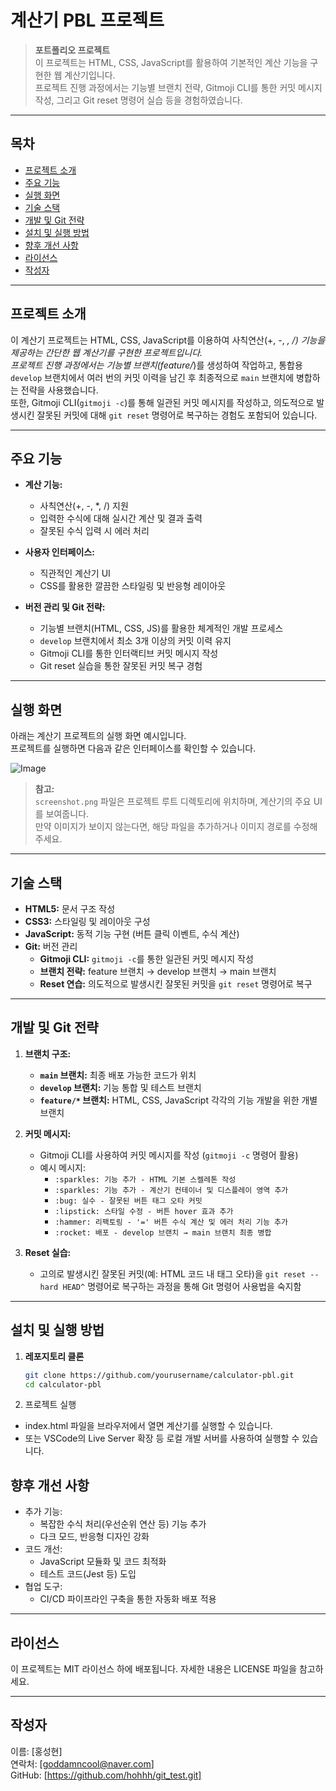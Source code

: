 # 계산기 PBL 프로젝트

> **포트폴리오 프로젝트**  
> 이 프로젝트는 HTML, CSS, JavaScript를 활용하여 기본적인 계산 기능을 구현한 웹 계산기입니다.  
> 프로젝트 진행 과정에서는 기능별 브랜치 전략, Gitmoji CLI를 통한 커밋 메시지 작성, 그리고 Git reset 명령어 실습 등을 경험하였습니다.

---

## 목차
- [프로젝트 소개](#프로젝트-소개)
- [주요 기능](#주요-기능)
- [실행 화면](#실행-화면)
- [기술 스택](#기술-스택)
- [개발 및 Git 전략](#개발-및-git-전략)
- [설치 및 실행 방법](#설치-및-실행-방법)
- [향후 개선 사항](#향후-개선-사항)
- [라이선스](#라이선스)
- [작성자](#작성자)

---

## 프로젝트 소개

이 계산기 프로젝트는 HTML, CSS, JavaScript를 이용하여 사칙연산(+, -, *, /) 기능을 제공하는 간단한 웹 계산기를 구현한 프로젝트입니다.  
프로젝트 진행 과정에서는 기능별 브랜치(feature/*)를 생성하여 작업하고, 통합용 `develop` 브랜치에서 여러 번의 커밋 이력을 남긴 후 최종적으로 `main` 브랜치에 병합하는 전략을 사용했습니다.  
또한, Gitmoji CLI(`gitmoji -c`)를 통해 일관된 커밋 메시지를 작성하고, 의도적으로 발생시킨 잘못된 커밋에 대해 `git reset` 명령어로 복구하는 경험도 포함되어 있습니다.

---

## 주요 기능

- **계산 기능:**  
  - 사칙연산(+, -, *, /) 지원  
  - 입력한 수식에 대해 실시간 계산 및 결과 출력  
  - 잘못된 수식 입력 시 에러 처리

- **사용자 인터페이스:**  
  - 직관적인 계산기 UI  
  - CSS를 활용한 깔끔한 스타일링 및 반응형 레이아웃

- **버전 관리 및 Git 전략:**  
  - 기능별 브랜치(HTML, CSS, JS)를 활용한 체계적인 개발 프로세스  
  - `develop` 브랜치에서 최소 3개 이상의 커밋 이력 유지  
  - Gitmoji CLI를 통한 인터랙티브 커밋 메시지 작성  
  - Git reset 실습을 통한 잘못된 커밋 복구 경험

---

## 실행 화면

아래는 계산기 프로젝트의 실행 화면 예시입니다.  
프로젝트를 실행하면 다음과 같은 인터페이스를 확인할 수 있습니다.

![Image](https://github.com/user-attachments/assets/14942299-644c-45c2-9942-fa488c278049)

> **참고:**  
> `screenshot.png` 파일은 프로젝트 루트 디렉토리에 위치하며, 계산기의 주요 UI를 보여줍니다.  
> 만약 이미지가 보이지 않는다면, 해당 파일을 추가하거나 이미지 경로를 수정해 주세요.

---

## 기술 스택

- **HTML5:** 문서 구조 작성
- **CSS3:** 스타일링 및 레이아웃 구성
- **JavaScript:** 동적 기능 구현 (버튼 클릭 이벤트, 수식 계산)
- **Git:** 버전 관리  
  - **Gitmoji CLI:** `gitmoji -c`를 통한 일관된 커밋 메시지 작성  
  - **브랜치 전략:** feature 브랜치 → develop 브랜치 → main 브랜치
  - **Reset 연습:** 의도적으로 발생시킨 잘못된 커밋을 `git reset` 명령어로 복구

---

## 개발 및 Git 전략

1. **브랜치 구조:**  
   - **`main` 브랜치:** 최종 배포 가능한 코드가 위치  
   - **`develop` 브랜치:** 기능 통합 및 테스트 브랜치  
   - **`feature/*` 브랜치:** HTML, CSS, JavaScript 각각의 기능 개발을 위한 개별 브랜치

2. **커밋 메시지:**  
   - Gitmoji CLI를 사용하여 커밋 메시지를 작성 (`gitmoji -c` 명령어 활용)  
   - 예시 메시지:  
     - `:sparkles: 기능 추가 - HTML 기본 스켈레톤 작성`
     - `:sparkles: 기능 추가 - 계산기 컨테이너 및 디스플레이 영역 추가`
     - `:bug: 실수 - 잘못된 버튼 태그 오타 커밋`
     - `:lipstick: 스타일 수정 - 버튼 hover 효과 추가`
     - `:hammer: 리팩토링 - '=' 버튼 수식 계산 및 에러 처리 기능 추가`
     - `:rocket: 배포 - develop 브랜치 → main 브랜치 최종 병합`

3. **Reset 실습:**  
   - 고의로 발생시킨 잘못된 커밋(예: HTML 코드 내 태그 오타)을 `git reset --hard HEAD^` 명령어로 복구하는 과정을 통해 Git 명령어 사용법을 숙지함

---

## 설치 및 실행 방법

1. **레포지토리 클론**

   ```bash
   git clone https://github.com/yourusername/calculator-pbl.git
   cd calculator-pbl
   
2. 프로젝트 실행
  - index.html 파일을 브라우저에서 열면 계산기를 실행할 수 있습니다.
  - 또는 VSCode의 Live Server 확장 등 로컬 개발 서버를 사용하여 실행할 수 있습니다.

## 향후 개선 사항
- 추가 기능:
  - 복잡한 수식 처리(우선순위 연산 등) 기능 추가
  - 다크 모드, 반응형 디자인 강화
- 코드 개선:
  - JavaScript 모듈화 및 코드 최적화
  - 테스트 코드(Jest 등) 도입
- 협업 도구:
  - CI/CD 파이프라인 구축을 통한 자동화 배포 적용

---

## 라이선스
이 프로젝트는 MIT 라이선스 하에 배포됩니다. 자세한 내용은 LICENSE 파일을 참고하세요.

---

## 작성자
이름: [홍성현]<br>
연락처: [goddamncool@naver.com]<br>
GitHub: [https://github.com/hohhh/git_test.git]<br>
